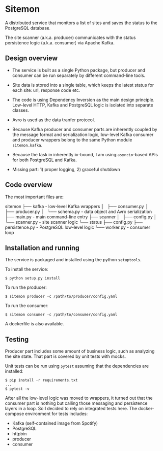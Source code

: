 # Sitemon

A distributed service that monitors a list of sites and saves
the status to the PostgreSQL database.

The site scanner (a.k.a. producer) communicates with the
status persistence logic (a.k.a. consumer) via Apache Kafka.


## Design overview

* The service is built as a single Python package, but producer and consumer
can be run separately by different command-line tools.

* Site data is stored into a single table, which keeps the latest status
for each site: url, response code etc.

* The code is using Dependency Inversion as the main design principle.
Low-level HTTP, Kafka and PostgreSQL logic is isolated into separate classes.

* Avro is used as the data tranfer protocol.

* Because Kafka producer and consumer parts are inherently coupled by the message format
and serialization logic, low-level Kafka consumer and producer wrappers belong
to the same Python module `sitemon.kafka`.

* Because the task in inherently io-bound, I am using `asyncio`-based APIs for
both PostgreSQL and Kafka.

* Missing part: 1) proper logging, 2) graceful shutdown


## Code overview

The most important files are:

sitemon
├── kafka               - low-level Kafka wrappers
│   ├── consumer.py
│   ├── producer.py
│   └── schema.py       - data object and Avro serialization
├── main.py             - main command-line entry
├── scanner
│   ├── config.py
│   └── scanner.py      - site scanner logic
└── status
    ├── config.py
    ├── persistence.py  - PostgreSQL low-level logic
    └── worker.py       - consumer loop


## Installation and running

The service is packaged and installed using the python `setuptools`.

To install the service:

    $ python setup.py install

To run the producer:

    $ sitemon producer -c /path/to/producer/config.yaml

To run the consumer:

    $ sitemon consumer -c /path/to/consumer/config.yaml

A dockerfile is also available.


## Testing

Producer part includes some amount of business logic, such as analyzing the site state.
That part is covered by unit tests with mocks.

Unit tests can be run using `pytest` assuming that the dependencies are installed:

    $ pip install -r requirements.txt
    ...
    $ pytest -v

After all the low-level logic was moved to wrappers, it turned out that the consumer part
is nothing but calling those messaging and persistence layers in a loop. So I decided to
rely on integrated tests here. The docker-compose environment for tests includes:

 * Kafka (self-contained image from Spotify)
 * PostgreSQL
 * httpbin
 * producer
 * consumer
